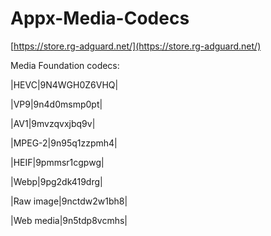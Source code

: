 # Appx-Media-Codecs
[https://store.rg-adguard.net/](https://store.rg-adguard.net/)


Media Foundation codecs:

|HEVC|9N4WGH0Z6VHQ|

|VP9|9n4d0msmp0pt|

|AV1|9mvzqvxjbq9v|

|MPEG-2|9n95q1zzpmh4|

|HEIF|9pmmsr1cgpwg|

|Webp|9pg2dk419drg|

|Raw image|9nctdw2w1bh8|

|Web media|9n5tdp8vcmhs|
